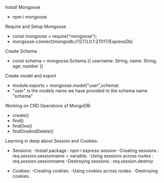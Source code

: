 Install Mongoose
- npm i mongoose


Require and Setup Mongoose
- const mongoose = require("mongoose");
- mongoose.connect(mongodb://127.0.0.1:27017/ExpressDb)


Create Schema
- const schema = mongoose.Schema ({ username: String, name: String, age: number })

Create model and export
- module.exports = mongoose.model("user",schema) 
- "user" is the models name we have provided to the schema name "schema"

Working on CRD Operations of MongoDB:
- create()
- find()
- findOne()
- findOneAndDelete()

Learning in deep about Session and Cookies:

- Sessions:
  -Install package : npm i express-session
  -Creating sessions : req.session.sessionname = variable;
  -Using sessions across routes : req.session.sessionname
  -Destroying sessions : req.session.destroy

- Cookies:
  -Creating cookies.
  -Using cookies across routes.
  -Destroying cookies. 